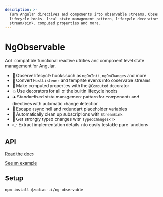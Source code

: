 ```yaml
---
description: >-
  Turn Angular directives and components into observable streams. Observable
  lifecycle hooks, local state management pattern, lifecycle decorators,
  stream/sink, computed properties and more.
---
```


# NgObservable

AoT compatible functional reactive utilities and component level state management for Angular.

* 🚀 Observe lifecycle hooks such as `ngOnInit`, `ngOnChanges` and more
* 🎉 Convert `HostListener` and template events into observable streams
* 🍷 Make computed properties with the `@Computed` decorator
* 💥 Use decorators for all of the builtin lifecycle hooks
* ✈️ Standardised state management pattern for components and directives with automatic change detection
* 🚫 Escape async hell and redundant placeholder variables
* 🚮 Automatically clean up subscriptions with `StreamSink`
* 🎈 Get strongly typed changes with `TypedChanges<T>`
* 👉 Extract implementation details into easily testable pure functions

## API

[Read the docs](api.md)

[See an example](example.md)

## Setup

```text
npm install @zodiac-ui/ng-observable
```




